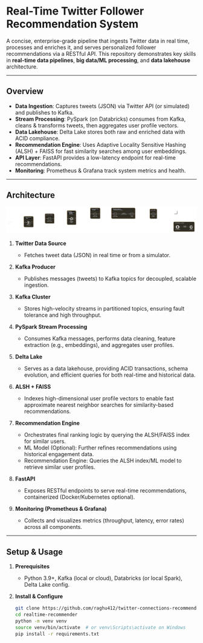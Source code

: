 # Real-Time Twitter Follower Recommendation System

A concise, enterprise-grade pipeline that ingests Twitter data in real time, processes and enriches it, and serves personalized follower recommendations via a RESTful API. This repository demonstrates key skills in **real-time data pipelines**, **big data/ML processing**, and **data lakehouse** architecture.

---

## Overview

- **Data Ingestion**: Captures tweets (JSON) via Twitter API (or simulated) and publishes to Kafka.
- **Stream Processing**: PySpark (on Databricks) consumes from Kafka, cleans & transforms tweets, then aggregates user profile vectors.
- **Data Lakehouse**: Delta Lake stores both raw and enriched data with ACID compliance.
- **Recommendation Engine**: Uses Adaptive Locality Sensitive Hashing (ALSH) + FAISS for fast similarity searches among user embeddings.
- **API Layer**: FastAPI provides a low-latency endpoint for real-time recommendations.
- **Monitoring**: Prometheus & Grafana track system metrics and health.

---

## Architecture

![High-Level Design Diagram](./artifacts/HLD.png)

1. **Twitter Data Source**  
   - Fetches tweet data (JSON) in real time or from a simulator.

2. **Kafka Producer**  
   - Publishes messages (tweets) to Kafka topics for decoupled, scalable ingestion.

3. **Kafka Cluster**  
   - Stores high-velocity streams in partitioned topics, ensuring fault tolerance and high throughput.

4. **PySpark Stream Processing**  
   - Consumes Kafka messages, performs data cleaning, feature extraction (e.g., embeddings), and aggregates user profiles.

5. **Delta Lake**  
   - Serves as a data lakehouse, providing ACID transactions, schema evolution, and efficient queries for both real-time and historical data.

6. **ALSH + FAISS**  
   - Indexes high-dimensional user profile vectors to enable fast approximate nearest neighbor searches for similarity-based recommendations.

7. **Recommendation Engine**  
   - Orchestrates final ranking logic by querying the ALSH/FAISS index for similar users.
   - ML Model (Optional): Further refines recommendations using historical engagement data.
   - Recommendation Engine: Queries the ALSH index/ML model to retrieve similar user profiles.


8. **FastAPI**  
   - Exposes RESTful endpoints to serve real-time recommendations, containerized (Docker/Kubernetes optional).

9. **Monitoring (Prometheus & Grafana)**  
   - Collects and visualizes metrics (throughput, latency, error rates) across all components.

---

## Setup & Usage

1. **Prerequisites**  
   - Python 3.9+, Kafka (local or cloud), Databricks (or local Spark), Delta Lake config.

2. **Install & Configure**  
   ```bash
   git clone https://github.com/raghu412/twitter-connections-recommender.git
   cd realtime-recommender
   python -m venv venv
   source venv/bin/activate  # or venv\Scripts\activate on Windows
   pip install -r requirements.txt
